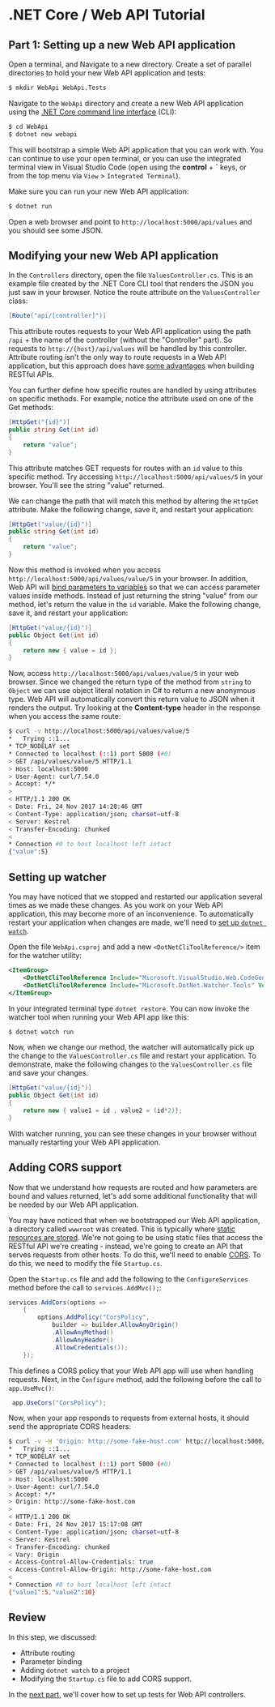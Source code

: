 # .NET Core / Web API Tutorial

## Part 1: Setting up a new Web API application

Open a terminal, and Navigate to a new directory. Create a set of parallel directories to hold your new Web API application and tests:

```bash
$ mkdir WebApi WebApi.Tests
```

Navigate to the `WebApi` directory and create a new Web API application using the [.NET Core command line interface](https://docs.microsoft.com/en-us/dotnet/core/tools/?tabs=netcore2x) (CLI):

```bash
$ cd WebApi
$ dotnet new webapi
```

This will bootstrap a simple Web API application that you can work with. You can continue to use your open terminal, or you can use the integrated terminal view in Visual Studio Code (open using the **control** + **\`** keys, or from the top menu via `View` > `Integrated Terminal`).

Make sure you can run your new Web API application:

```bash
$ dotnet run
```

Open a web browser and point to `http://localhost:5000/api/values` and you should see some JSON.

## Modifying your new Web API application

In the `Controllers` directory, open the file `ValuesController.cs`. This is an example file created by the .NET Core CLI tool that renders the JSON you just saw in your browser. Notice the route attribute on the `ValuesController` class:

```csharp
[Route("api/[controller]")]
```

This attribute routes requests to your Web API application using the path `/api` + the name of the controller (without the "Controller" part). So requests to `http://{host}/api/values` will be handled by this controller. Attribute routing isn't the only way to route requests in a Web API application, but this approach does have [some advantages](https://docs.microsoft.com/en-us/aspnet/web-api/overview/web-api-routing-and-actions/attribute-routing-in-web-api-2#why-attribute-routing) when building RESTful APIs.

You can further define how specific routes are handled by using attributes on specific methods. For example, notice the attribute used on one of the Get methods:

```csharp
[HttpGet("{id}")]
public string Get(int id)
{
    return "value";
}
```

This attribute matches GET requests for routes with an `id` value to this specific method. Try accessing `http://localhost:5000/api/values/5` in your browser. You'll see the string "value" returned. 

We can change the path that will match this method by altering the `HttpGet` attribute. Make the following change, save it, and restart your application:

```csharp
[HttpGet("value/{id}")]
public string Get(int id)
{
    return "value";
}
```

Now this method is invoked when you access `http://localhost:5000/api/values/value/5` in your browser. In addition, Web API will [bind parameters to variables](https://docs.microsoft.com/en-us/aspnet/web-api/overview/formats-and-model-binding/parameter-binding-in-aspnet-web-api) so that we can access parameter values inside methods. Instead of just returning the string "value" from our method, let's return the value in the `id` variable. Make the following change, save it,  and restart your application:

```csharp
[HttpGet("value/{id}")]
public Object Get(int id)
{
    return new { value = id }; 
}
```

Now, access `http://localhost:5000/api/values/value/5` in your web browser. Since we changed the return type of the method from `string` to `Object` we can use object literal notation in C# to return a new anonymous type. Web API will automatically convert this return value to JSON when it renders the output. Try looking at the **Content-type** header in the response when you access the same route:

```bash
$ curl -v http://localhost:5000/api/values/value/5
*   Trying ::1...
* TCP_NODELAY set
* Connected to localhost (::1) port 5000 (#0)
> GET /api/values/value/5 HTTP/1.1
> Host: localhost:5000
> User-Agent: curl/7.54.0
> Accept: */*
> 
< HTTP/1.1 200 OK
< Date: Fri, 24 Nov 2017 14:28:46 GMT
< Content-Type: application/json; charset=utf-8
< Server: Kestrel
< Transfer-Encoding: chunked
< 
* Connection #0 to host localhost left intact
{"value":5}
```

## Setting up watcher

You may have noticed that we stopped and restarted our application several times as we made these changes. As you work on your Web API application, this may become more of an inconvenience. To automatically restart your application when changes are made, we'll need to [set up `dotnet watch`](https://github.com/aspnet/DotNetTools/tree/dev/src/Microsoft.DotNet.Watcher.Tools#how-to-install).

Open the file `WebApi.csproj` and add a new `<DotNetCliToolReference/>` item for the watcher utility:

```xml
<ItemGroup>
    <DotNetCliToolReference Include="Microsoft.VisualStudio.Web.CodeGeneration.Tools" Version="2.0.0" />
    <DotNetCliToolReference Include="Microsoft.DotNet.Watcher.Tools" Version="2.0.0" />
</ItemGroup>
```

In your integrated terminal type `dotnet restore`. You can now invoke the watcher tool when running your Web API app like this:

```bash
$ dotnet watch run
```

Now, when we change our method, the watcher will automatically pick up the change to the `ValuesController.cs` file and restart your application. To demonstrate, make the following changes to the `ValuesController.cs` file and save your changes.

```csharp
[HttpGet("value/{id}")]
public Object Get(int id)
{
    return new { value1 = id , value2 = (id*2)}; 
}
```

With watcher running, you can see these changes in your browser without manually restarting your Web API application.

## Adding CORS support

Now that we understand how requests are routed and how parameters are bound and values returned, let's add some additional functionality that will be needed by our Web API application. 

You may have noticed that when we bootstrapped our Web API application, a directory called `wwwroot` was created. This is typically where [static resources are stored](https://docs.microsoft.com/en-us/aspnet/core/fundamentals/static-files). We're not going to be using static files that access the RESTful API we're creating - instead, we're going to create an API that serves requests from other hosts. To do this, we'll need to enable [CORS](https://developer.mozilla.org/en-US/docs/Web/HTTP/CORS). To do this, we need to modify the file `Startup.cs`.

Open the `Startup.cs` file and add the following to the `ConfigureServices` method before the call to `services.AddMvc();`:

```csharp
services.AddCors(options =>
    {
        options.AddPolicy("CorsPolicy",
            builder => builder.AllowAnyOrigin()
            .AllowAnyMethod()
            .AllowAnyHeader()
            .AllowCredentials());
    });
```

This defines a CORS policy that your Web API app will use when handling requests. Next, in the `Configure` method, add the following before the call to `app.UseMvc()`:

```csharp
 app.UseCors("CorsPolicy");
 ```

 Now, when your app responds to requests from external hosts, it should send the appropriate CORS headers:

```bash
$ curl -v -H 'Origin: http://some-fake-host.com' http://localhost:5000/api/values/value/5
*   Trying ::1...
* TCP_NODELAY set
* Connected to localhost (::1) port 5000 (#0)
> GET /api/values/value/5 HTTP/1.1
> Host: localhost:5000
> User-Agent: curl/7.54.0
> Accept: */*
> Origin: http://some-fake-host.com
> 
< HTTP/1.1 200 OK
< Date: Fri, 24 Nov 2017 15:17:08 GMT
< Content-Type: application/json; charset=utf-8
< Server: Kestrel
< Transfer-Encoding: chunked
< Vary: Origin
< Access-Control-Allow-Credentials: true
< Access-Control-Allow-Origin: http://some-fake-host.com
< 
* Connection #0 to host localhost left intact
{"value1":5,"value2":10}
```

## Review

In this step, we discussed:

* Attribute routing
* Parameter binding
* Adding `dotnet watch` to a project
* Modifying the `Startup.cs` file to add CORS support.

In the [next part](../../tree/part-2), we'll cover how to set up tests for Web API controllers.
